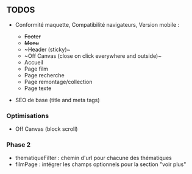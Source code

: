 ## TODOS 
- Conformité maquette, Compatibilité navigateurs, Version mobile :
	- ~~Footer~~
	- ~~Menu~~
	- ~Header (sticky)~
	- ~Off Canvas (close on click everywhere and outside)~
	- Accueil
	- Page film
	- Page recherche
	- Page remontage/collection
	- Page texte

- SEO de base (title and meta tags)


### Optimisations
- Off Canvas (block scroll)

### Phase 2
- thematiqueFilter : chemin d'url pour chacune des thématiques
- filmPage : intégrer les champs optionnels pour la section "voir plus" 